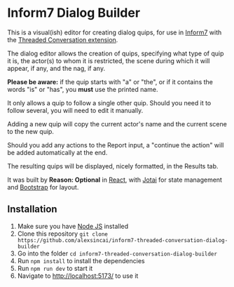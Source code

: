 # Inform7 Dialog Builder

This is a visual(ish) editor for creating dialog quips, for use in [Inform7](http://inform7.com/) with the [Threaded Conversation extension](https://i7el.herokuapp.com/extensions/threaded-conversation-by-chris-conley).

The dialog editor allows the creation of quips, specifying what type of quip it is, the actor(s) to whom it is restricted, the scene during which it will appear, if any, and the nag, if any.

**Please be aware:** if the quip starts with "a" or "the", or if it contains the words "is" or "has", you **must** use the printed name.

It only allows a quip to follow a single other quip. Should you need it to follow several, you will need to edit it manually.

Adding a new quip will copy the current actor's name and the current scene to the new quip.

Should you add any actions to the Report input, a "continue the action" will be added automatically at the end.

The resulting quips will be displayed, nicely formatted, in the Results tab.

It was built by **Reason: Optional** in [React](https://reactjs.org/), with [Jotai](https://jotai.org/) for state management and [Bootstrap](https://getbootstrap.com/) for layout.

## Installation

1. Make sure you have [Node JS](https://nodejs.org/en) installed
2. Clone this repository
    `git clone https://github.com/alexsincai/inform7-threaded-conversation-dialog-builder`
3. Go into the folder
    `cd inform7-threaded-conversation-dialog-builder`
4. Run `npm install` to install the dependencies
5. Run `npm run dev` to start it
6. Navigate to [http://localhost:5173/](http://localhost:5173/) to use it

